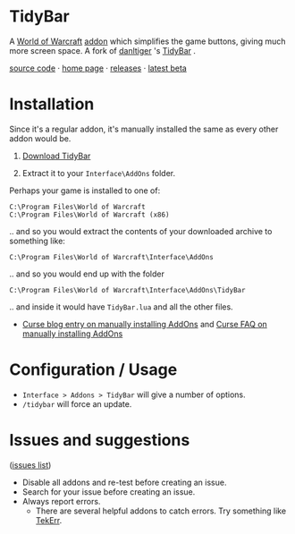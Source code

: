 # TidyBar

A 
[World of Warcraft](http://blog.spiralofhope.com/?p=2987) 
[addon](http://blog.spiralofhope.com/?p=17845) 
which simplifies the game buttons, giving much more screen space.  A fork of 
[danltiger](http://wow.curseforge.com/profiles/danltiger/)
's 
[TidyBar](http://wow.curseforge.com/addons/tidy-bar/)
.

[source code](https://github.com/spiralofhope/TidyBar)
 · [home page](http://blog.spiralofhope.com/?p=19242)
 · [releases](https://github.com/spiralofhope/TidyBar/releases)
 · [latest beta](https://github.com/spiralofhope/TidyBar/archive/master.zip)


# Installation

Since it's a regular addon, it's manually installed the same as every other addon would be.

1) [Download TidyBar](https://github.com/spiralofhope/TidyBar/releases) 

2) Extract it to your `Interface\AddOns` folder.

Perhaps your game is installed to one of:

  `C:\Program Files\World of Warcraft` <br />
  `C:\Program Files\World of Warcraft (x86)` 

.. and so you would extract the contents of your downloaded archive to something like:

  `C:\Program Files\World of Warcraft\Interface\AddOns` 

.. and so you would end up with the folder 

  `C:\Program Files\World of Warcraft\Interface\AddOns\TidyBar`

.. and inside it would have `TidyBar.lua` and all the other files.


- [Curse blog entry on manually installing AddOns](https://support.curse.com/hc/en-us/articles/204270005) and [Curse FAQ on manually installing AddOns](https://mods.curse.com/faqs/wow-addons#manual)


# Configuration / Usage

- `Interface > Addons > TidyBar` will give a number of options.
- `/tidybar` will force an update.


# Issues and suggestions

([issues list](https://github.com/spiralofhope/TidyBar/issues))

- Disable all addons and re-test before creating an issue.
- Search for your issue before creating an issue.
- Always report errors.
  -  There are several helpful addons to catch errors.  Try something like [TekErr](http://www.wowinterface.com/downloads/info6681).
